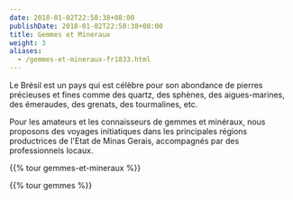 ```yaml
---
date: 2018-01-02T22:50:38+08:00
publishDate: 2018-01-02T22:50:38+08:00
title: Gemmes et Mineraux
weight: 3
aliases:
  - /gemmes-et-mineraux-fr1833.html
---
```


Le Brésil est un pays qui est célèbre pour son abondance de pierres précieuses et fines comme des quartz, des sphènes, des aigues-marines, des émeraudes, des grenats, des tourmalines, etc.

Pour les amateurs et les connaisseurs de gemmes et minéraux, nous proposons des voyages initiatiques dans les principales régions productrices de l'Etat de Minas Gerais, accompagnés par des professionnels locaux.

{{% tour gemmes-et-mineraux %}}

{{% tour gemmes %}}
